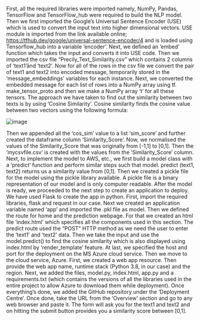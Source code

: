 First, all the required libraries were imported namely, NumPy, Pandas, TensorFlow and TensorFlow_hub were required to build the NLP model. 
Then we first imported the Google’s Universal Sentence Encoder (USE) which is used to convert the input text into higher dimensional vectors. USE module is imported from the link available online; https://tfhub.dev/google/universal-sentence-encoder/4 and is loaded using Tensorflow_hub into a variable ‘encoder’. 
Next, we defined an ‘embed’ function which takes the input and converts it into USE code. 
Then we imported the csv file “Precily_Text_Similarity.csv” which contains 2 columns of ‘text1’ānd ‘text2’. Now for all of the rows in the csv file we convert the pair of text1 and text2 into encoded message, temporarily stored in the ‘message_embeddings’ variables for each instance. 
Next, we converted the embedded message for each list of rows into a NumPy array using tf. make_tensor_proto and then we make a NumPy array ‘t’ for all these tensors. 
The approach we have taken to find out the similarity between two texts is by using ‘Cosine Similarity’. Cosine similarity finds the cosine value between two vectors using the following formula:

![image](https://user-images.githubusercontent.com/60060568/172063301-fd1da133-f488-460a-80a7-bc0dd422fd61.png)

Then we appended all the ‘cos_sim’ value to a list ‘sim_score’ and further created the dataframe column ‘Similarity_Score’. Now, we normalised the values of the Similarity_Score that was originally from [-1,1] to [0,1]. Then the ‘mycsvfile.csv’ is created with the values from the ‘Similarity_Score’ column.
Next, to implement the model to AWS, etc., we first build a model class with a ‘predict’ function and perform similar steps such that model. predict (text1, text2) returns us a similarity value from [0,1]. 
Then we created a pickle file for the model using the pickle library available. A pickle file is a binary representation of our model and is only computer readable.
 After the model is ready, we proceeded to the next step to create an application to deploy. We have used Flask to create the app in python.
First, import the required libraries, flask and request in our case. Next we created an application variable named ‘app’ and imported the .pkl file as model. 
Then we defined the route for home and the prediction webpage. For that we created an html file ‘index.html’ which specifies all the components used in this section. 
The predict route used the “POST” HTTP method as we need the user to enter the ‘text1’ and ‘text2’ data. Then we take the input and use the model.predict() to find the cosine similarity which is also displayed using index.html by ‘render_template’ feature.
At last, we specified the host and port for the deployment on the MS Azure cloud service. 
Then we move to the cloud service, Azure. First, we created a web app resource. Then provide the web app name, runtime stack (Python 3.8, in our case) and the region. Next, we added the files, model.py, index.html, app.py and a requirements.txt (which contains the versions of all the libraries used in the entire project to allow Azure to download them while deployment). Once everything’s done, we added the GitHub repository under the ‘Deployment Centre’. 
Once done, take the URL from the ‘Overview’ section and go to any web browser and paste it. The form will ask you for the text1 and text2 and on hitting the submit button provides you a similarity score between [0,1].
 

